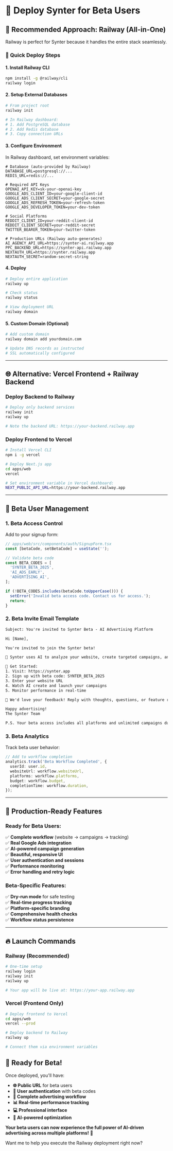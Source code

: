 # 🚀 Deploy Synter for Beta Users

## 🎯 **Recommended Approach: Railway (All-in-One)**

Railway is perfect for Synter because it handles the entire stack seamlessly.

### **🚀 Quick Deploy Steps**

#### **1. Install Railway CLI**
```bash
npm install -g @railway/cli
railway login
```

#### **2. Setup External Databases** 
```bash
# From project root
railway init

# In Railway dashboard:
# 1. Add PostgreSQL database
# 2. Add Redis database  
# 3. Copy connection URLs
```

#### **3. Configure Environment**
In Railway dashboard, set environment variables:

```env
# Database (auto-provided by Railway)
DATABASE_URL=postgresql://...
REDIS_URL=redis://...

# Required API Keys
OPENAI_API_KEY=sk-your-openai-key
GOOGLE_ADS_CLIENT_ID=your-google-client-id
GOOGLE_ADS_CLIENT_SECRET=your-google-secret  
GOOGLE_ADS_REFRESH_TOKEN=your-refresh-token
GOOGLE_ADS_DEVELOPER_TOKEN=your-dev-token

# Social Platforms
REDDIT_CLIENT_ID=your-reddit-client-id
REDDIT_CLIENT_SECRET=your-reddit-secret
TWITTER_BEARER_TOKEN=your-twitter-token

# Production URLs (Railway auto-generates)
AI_AGENCY_API_URL=https://synter-ai.railway.app
PPC_BACKEND_URL=https://synter-api.railway.app
NEXTAUTH_URL=https://synter.railway.app
NEXTAUTH_SECRET=random-secret-string
```

#### **4. Deploy**
```bash
# Deploy entire application
railway up

# Check status
railway status

# View deployment URL
railway domain
```

#### **5. Custom Domain (Optional)**
```bash
# Add custom domain
railway domain add yourdomain.com

# Update DNS records as instructed
# SSL automatically configured
```

---

## 🌐 **Alternative: Vercel Frontend + Railway Backend**

### **Deploy Backend to Railway**
```bash
# Deploy only backend services
railway init
railway up

# Note the backend URL: https://your-backend.railway.app
```

### **Deploy Frontend to Vercel**
```bash
# Install Vercel CLI
npm i -g vercel

# Deploy Next.js app
cd apps/web
vercel

# Set environment variable in Vercel dashboard:
NEXT_PUBLIC_API_URL=https://your-backend.railway.app
```

---

## 👥 **Beta User Management**

### **1. Beta Access Control**
Add to your signup form:

```typescript
// apps/web/src/components/auth/SignupForm.tsx
const [betaCode, setBetaCode] = useState('');

// Validate beta code
const BETA_CODES = [
  'SYNTER_BETA_2025',
  'AI_ADS_EARLY',
  'ADVERTISING_AI',
];

if (!BETA_CODES.includes(betaCode.toUpperCase())) {
  setError('Invalid beta access code. Contact us for access.');
  return;
}
```

### **2. Beta Invite Email Template**
```html
Subject: You're invited to Synter Beta - AI Advertising Platform

Hi [Name],

You're invited to join the Synter beta! 

🤖 Synter uses AI to analyze your website, create targeted campaigns, and optimize advertising across Google, Meta, Reddit, and X.

🚀 Get Started:
1. Visit: https://synter.app  
2. Sign up with beta code: SYNTER_BETA_2025
3. Enter your website URL
4. Watch AI create and launch your campaigns
5. Monitor performance in real-time

💬 We'd love your feedback! Reply with thoughts, questions, or feature requests.

Happy advertising!
The Synter Team

P.S. Your beta access includes all platforms and unlimited campaigns during the testing period.
```

### **3. Beta Analytics**
Track beta user behavior:

```typescript
// Add to workflow completion
analytics.track('Beta Workflow Completed', {
  userId: user.id,
  websiteUrl: workflow.websiteUrl,
  platforms: workflow.platforms,
  budget: workflow.budget,
  completionTime: workflow.duration,
});
```

---

## 🎯 **Production-Ready Features**

### **Ready for Beta Users:**
✅ **Complete workflow** (website → campaigns → tracking)  
✅ **Real Google Ads integration**  
✅ **AI-powered campaign generation**  
✅ **Beautiful, responsive UI**  
✅ **User authentication and sessions**  
✅ **Performance monitoring**  
✅ **Error handling and retry logic**

### **Beta-Specific Features:**
✅ **Dry-run mode** for safe testing  
✅ **Real-time progress tracking**  
✅ **Platform-specific branding**  
✅ **Comprehensive health checks**  
✅ **Workflow status persistence**

---

## 🔥 **Launch Commands**

### **Railway (Recommended)**
```bash
# One-time setup
railway login
railway init  
railway up

# Your app will be live at: https://your-app.railway.app
```

### **Vercel (Frontend Only)**
```bash
# Deploy frontend to Vercel
cd apps/web
vercel --prod

# Deploy backend to Railway  
railway up

# Connect them via environment variables
```

## 🎊 **Ready for Beta!**

Once deployed, you'll have:

- **🌐 Public URL** for beta users
- **🔐 User authentication** with beta codes
- **🚀 Complete advertising workflow** 
- **📊 Real-time performance tracking**
- **💻 Professional interface**
- **🤖 AI-powered optimization**

**Your beta users can now experience the full power of AI-driven advertising across multiple platforms!** 🚀

Want me to help you execute the Railway deployment right now?
